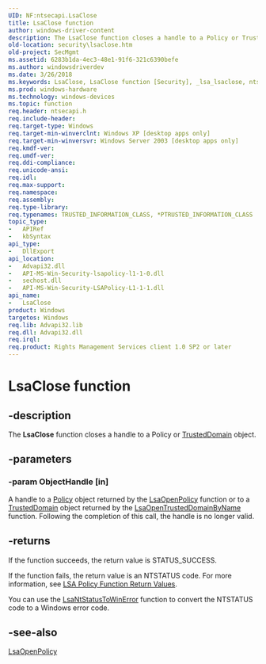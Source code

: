 ```yaml
---
UID: NF:ntsecapi.LsaClose
title: LsaClose function
author: windows-driver-content
description: The LsaClose function closes a handle to a Policy or TrustedDomain object.
old-location: security\lsaclose.htm
old-project: SecMgmt
ms.assetid: 6283b1da-4ec3-48e1-91f6-321c6390befe
ms.author: windowsdriverdev
ms.date: 3/26/2018
ms.keywords: LsaClose, LsaClose function [Security], _lsa_lsaclose, ntsecapi/LsaClose, security.lsaclose
ms.prod: windows-hardware
ms.technology: windows-devices
ms.topic: function
req.header: ntsecapi.h
req.include-header: 
req.target-type: Windows
req.target-min-winverclnt: Windows XP [desktop apps only]
req.target-min-winversvr: Windows Server 2003 [desktop apps only]
req.kmdf-ver: 
req.umdf-ver: 
req.ddi-compliance: 
req.unicode-ansi: 
req.idl: 
req.max-support: 
req.namespace: 
req.assembly: 
req.type-library: 
req.typenames: TRUSTED_INFORMATION_CLASS, *PTRUSTED_INFORMATION_CLASS
topic_type:
-	APIRef
-	kbSyntax
api_type:
-	DllExport
api_location:
-	Advapi32.dll
-	API-MS-Win-Security-lsapolicy-l1-1-0.dll
-	sechost.dll
-	API-MS-Win-Security-LSAPolicy-L1-1-1.dll
api_name:
-	LsaClose
product: Windows
targetos: Windows
req.lib: Advapi32.lib
req.dll: Advapi32.dll
req.irql: 
req.product: Rights Management Services client 1.0 SP2 or later
---
```


# LsaClose function


## -description


The <b>LsaClose</b> function closes a handle to a Policy or <a href="https://msdn.microsoft.com/fab69367-2143-49ef-a1b9-9c1d846fd4e1">TrustedDomain</a> object.


## -parameters




### -param ObjectHandle [in]

A handle to a <a href="https://msdn.microsoft.com/4253c7fb-85f5-441d-90bf-492e802ad0f8">Policy</a> object returned by the 
<a href="https://msdn.microsoft.com/361bc962-1e97-4606-a835-cbce37692c55">LsaOpenPolicy</a> function or to a <a href="https://msdn.microsoft.com/fab69367-2143-49ef-a1b9-9c1d846fd4e1">TrustedDomain</a> object returned by the 
<a href="https://msdn.microsoft.com/6c55f8b4-d8a2-48e3-8074-b3ca22ce487a">LsaOpenTrustedDomainByName</a> function. Following the completion of this call, the handle is no longer valid.


## -returns



If the function succeeds, the return value is STATUS_SUCCESS.

If the function fails, the return value is an NTSTATUS code. For more information, see 
<a href="management_return_values.htm">LSA Policy Function Return Values</a>.

You can use the 
<a href="https://msdn.microsoft.com/fa91794c-c502-4b36-84cc-a8d77c8e9d9f">LsaNtStatusToWinError</a> function to convert the NTSTATUS code to a Windows error code.




## -see-also




<a href="https://msdn.microsoft.com/361bc962-1e97-4606-a835-cbce37692c55">LsaOpenPolicy</a>
 

 


